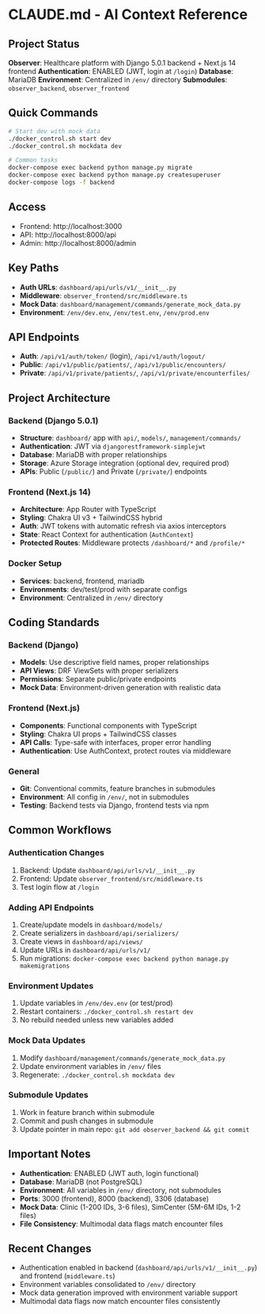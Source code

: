 # CLAUDE.md - AI Context Reference

## Project Status

**Observer**: Healthcare platform with Django 5.0.1 backend + Next.js 14 frontend
**Authentication**: ENABLED (JWT, login at `/login`)
**Database**: MariaDB
**Environment**: Centralized in `/env/` directory
**Submodules**: `observer_backend`, `observer_frontend`

## Quick Commands

```bash
# Start dev with mock data
./docker_control.sh start dev
./docker_control.sh mockdata dev

# Common tasks
docker-compose exec backend python manage.py migrate
docker-compose exec backend python manage.py createsuperuser
docker-compose logs -f backend
```

## Access

- Frontend: http://localhost:3000
- API: http://localhost:8000/api
- Admin: http://localhost:8000/admin

## Key Paths

- **Auth URLs**: `dashboard/api/urls/v1/__init__.py`
- **Middleware**: `observer_frontend/src/middleware.ts`
- **Mock Data**: `dashboard/management/commands/generate_mock_data.py`
- **Environment**: `/env/dev.env`, `/env/test.env`, `/env/prod.env`

## API Endpoints

- **Auth**: `/api/v1/auth/token/` (login), `/api/v1/auth/logout/`
- **Public**: `/api/v1/public/patients/`, `/api/v1/public/encounters/`
- **Private**: `/api/v1/private/patients/`, `/api/v1/private/encounterfiles/`

## Project Architecture

### Backend (Django 5.0.1)
- **Structure**: `dashboard/` app with `api/`, `models/`, `management/commands/`
- **Authentication**: JWT via `djangorestframework-simplejwt`
- **Database**: MariaDB with proper relationships
- **Storage**: Azure Storage integration (optional dev, required prod)
- **APIs**: Public (`/public/`) and Private (`/private/`) endpoints

### Frontend (Next.js 14)
- **Architecture**: App Router with TypeScript
- **Styling**: Chakra UI v3 + TailwindCSS hybrid
- **Auth**: JWT tokens with automatic refresh via axios interceptors
- **State**: React Context for authentication (`AuthContext`)
- **Protected Routes**: Middleware protects `/dashboard/*` and `/profile/*`

### Docker Setup
- **Services**: backend, frontend, mariadb
- **Environments**: dev/test/prod with separate configs
- **Environment**: Centralized in `/env/` directory

## Coding Standards

### Backend (Django)
- **Models**: Use descriptive field names, proper relationships
- **API Views**: DRF ViewSets with proper serializers
- **Permissions**: Separate public/private endpoints
- **Mock Data**: Environment-driven generation with realistic data

### Frontend (Next.js)
- **Components**: Functional components with TypeScript
- **Styling**: Chakra UI props + TailwindCSS classes
- **API Calls**: Type-safe with interfaces, proper error handling
- **Authentication**: Use AuthContext, protect routes via middleware

### General
- **Git**: Conventional commits, feature branches in submodules
- **Environment**: All config in `/env/`, not in submodules
- **Testing**: Backend tests via Django, frontend tests via npm

## Common Workflows

### Authentication Changes
1. Backend: Update `dashboard/api/urls/v1/__init__.py`
2. Frontend: Update `observer_frontend/src/middleware.ts`
3. Test login flow at `/login`

### Adding API Endpoints
1. Create/update models in `dashboard/models/`
2. Create serializers in `dashboard/api/serializers/`
3. Create views in `dashboard/api/views/`
4. Update URLs in `dashboard/api/urls/v1/`
5. Run migrations: `docker-compose exec backend python manage.py makemigrations`

### Environment Updates
1. Update variables in `/env/dev.env` (or test/prod)
2. Restart containers: `./docker_control.sh restart dev`
3. No rebuild needed unless new variables added

### Mock Data Updates
1. Modify `dashboard/management/commands/generate_mock_data.py`
2. Update environment variables in `/env/` files
3. Regenerate: `./docker_control.sh mockdata dev`

### Submodule Updates
1. Work in feature branch within submodule
2. Commit and push changes in submodule
3. Update pointer in main repo: `git add observer_backend && git commit`

## Important Notes

- **Authentication**: ENABLED (JWT auth, login functional)
- **Database**: MariaDB (not PostgreSQL)
- **Environment**: All variables in `/env/` directory, not submodules
- **Ports**: 3000 (frontend), 8000 (backend), 3306 (database)
- **Mock Data**: Clinic (1-200 IDs, 3-6 files), SimCenter (5M-6M IDs, 1-2 files)
- **File Consistency**: Multimodal data flags match encounter files

## Recent Changes

- Authentication enabled in backend (`dashboard/api/urls/v1/__init__.py`) and frontend (`middleware.ts`)
- Environment variables consolidated to `/env/` directory
- Mock data generation improved with environment variable support
- Multimodal data flags now match encounter files consistently